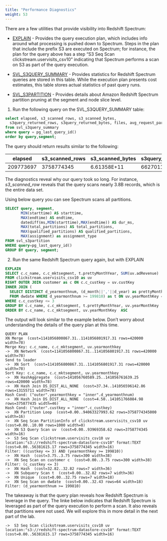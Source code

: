 ```yaml
---
title: "Performance Diagnostics"
weight: 53
---
```


There are a few utilities that provide visibility into Redshift Spectrum:

* [EXPLAIN](http://docs.aws.amazon.com/redshift/latest/dg/r_EXPLAIN.html) - Provides the query execution plan, which includes info around what processing is pushed down to Spectrum. Steps in the plan that include the prefix S3 are executed on Spectrum; for instance, the plan for the query above has a step “S3 Seq Scan clickstream.uservisits_csv10” indicating that Spectrum performs a scan on S3 as part of the query execution.

* [SVL_S3QUERY_SUMMARY](http://docs.aws.amazon.com/redshift/latest/dg/r_SVL_S3QUERY_SUMMARY.html) - Provides statistics for Redshift Spectrum queries are stored in this table. While the execution plan presents cost estimates, this table stores actual statistics of past query runs.  

* [SVL_S3PARTITION](https://docs.aws.amazon.com/redshift/latest/dg/r_SVL_S3PARTITION.html) - Provides details about Amazon Redshift Spectrum partition pruning at the segment and node slice level.

1. Run the following query on the SVL_S3QUERY_SUMMARY table:
```sql
select elapsed, s3_scanned_rows, s3_scanned_bytes, 
  s3query_returned_rows, s3query_returned_bytes, files, avg_request_parallelism 
from svl_s3query_summary 
where query = pg_last_query_id() 
order by query,segment;
```

The query should return results similar to the following:

|elapsed|s3_scanned_rows|s3_scanned_bytes|s3query_returned_rows|s3query_returned_bytes|files|avg_request_parallelism|
|---|---|---|---|---|---|---|
|209773697|3758774345|6.61358E+11|66270117|1060321872|5040|9.77|

The diagnostics reveal why our query took so long. For instance, *s3_scanned_row* reveals that the query scans nearly 3.8B records, which is the entire data set. 

Using below query you can see Spectrum scans all partitions.
```sql
SELECT query, segment,
       MIN(starttime) AS starttime,
       MAX(endtime) AS endtime,
       datediff(ms,MIN(starttime),MAX(endtime)) AS dur_ms,
       MAX(total_partitions) AS total_partitions,
       MAX(qualified_partitions) AS qualified_partitions,
       MAX(assignment) as assignment_type
FROM svl_s3partition
WHERE query=pg_last_query_id()
GROUP BY query, segment;
```

2. Run the same Redshift Spectrum query again, but with EXPLAIN
```sql
EXPLAIN 
SELECT c.c_name, c.c_mktsegment, t.prettyMonthYear, SUM(uv.adRevenue)
FROM clickstream.uservisits_csv10 as uv
RIGHT OUTER JOIN customer as c ON c.c_custkey = uv.custKey
INNER JOIN (
  SELECT DISTINCT d_yearmonthnum, (d_month||','||d_year) as prettyMonthYear 
  FROM dwdate WHERE d_yearmonthnum >= 199810) as t ON uv.yearMonthKey = t.d_yearmonthnum
WHERE c.c_custkey <= 3
GROUP BY c.c_name, c.c_mktsegment, t.prettyMonthYear, uv.yearMonthKey 
ORDER BY c.c_name, c.c_mktsegment, uv.yearMonthKey  ASC
```

The output will look similar to the example below. Don’t worry about understanding the details of the query plan at this time.  

```
QUERY PLAN
XN Merge  (cost=1141056800867.31..1141056801917.31 rows=420000 width=78)
Merge Key: c.c_name, c.c_mktsegment, uv.yearmonthkey
->  XN Network  (cost=1141056800867.31..1141056801917.31 rows=420000 width=78)
Send to leader
->  XN Sort  (cost=1141056800867.31..1141056801917.31 rows=420000 width=78)
Sort Key: c.c_name, c.c_mktsegment, uv.yearmonthkey
->  XN HashAggregate  (cost=141056760589.25..141056761639.25 rows=420000 width=78)
->  XN Hash Join DS_DIST_ALL_NONE  (cost=37.34..141056596142.86 rows=13155711 width=78)
Hash Cond: ("outer".yearmonthkey = "inner".d_yearmonthnum)
->  XN Hash Join DS_DIST_ALL_NONE  (cost=4.50..141051766084.98 rows=375877435 width=46)
Hash Cond: ("outer".custkey = "inner".c_custkey)
->  XN Partition Loop  (cost=0.00..94063327993.62 rows=3758774345000 width=16)
->  XN Seq Scan PartitionInfo of clickstream.uservisits_csv10 uv  (cost=0.00..10.00 rows=1000 width=0)
->  XN S3 Query Scan uv  (cost=0.00..93969358.62 rows=3758774345 width=16)
->  S3 Seq Scan clickstream.uservisits_csv10 uv location:"s3://redshift-spectrum-datastore-csv10" format:TEXT  (cost=0.00..56381615.17 rows=3758774345 width=16)
Filter: ((custkey <= 3) AND (yearmonthkey >= 199810))
->  XN Hash  (cost=3.75..3.75 rows=300 width=38)
->  XN Seq Scan on customer c  (cost=0.00..3.75 rows=300 width=38)
Filter: (c_custkey <= 3)
->  XN Hash  (cost=32.82..32.82 rows=7 width=36)
->  XN Subquery Scan t  (cost=0.00..32.82 rows=7 width=36)
->  XN Unique  (cost=0.00..32.75 rows=7 width=18)
->  XN Seq Scan on dwdate  (cost=0.00..32.43 rows=64 width=18)
Filter: (d_yearmonthnum >= 199810)
```

The takeaway is that the query plan reveals how Redshift Spectrum is leverage in the query. The linke below indicates that Redshift Spectrum is leveraged as part of the query execution to perform a scan. It also reveals that partitions were not used. We will explore this in more detail in the next part of the lab.
```
->  S3 Seq Scan clickstream.uservisits_csv10 uv location:"s3://redshift-spectrum-datastore-csv10" format:TEXT  (cost=0.00..56381615.17 rows=3758774345 width=16)
```

